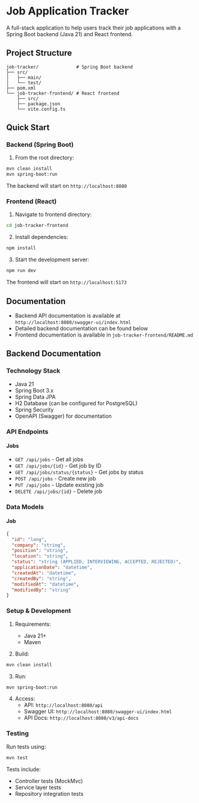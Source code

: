 # Job Application Tracker

A full-stack application to help users track their job applications with a Spring Boot backend (Java 21) and React frontend.

## Project Structure

```
job-tracker/              # Spring Boot backend
├── src/
│   ├── main/
│   └── test/
├── pom.xml
└── job-tracker-frontend/ # React frontend
    ├── src/
    ├── package.json
    └── vite.config.ts
```

## Quick Start

### Backend (Spring Boot)
1. From the root directory:
```bash
mvn clean install
mvn spring-boot:run
```
The backend will start on `http://localhost:8080`

### Frontend (React)
1. Navigate to frontend directory:
```bash
cd job-tracker-frontend
```

2. Install dependencies:
```bash
npm install
```

3. Start the development server:
```bash
npm run dev
```
The frontend will start on `http://localhost:5173`

## Documentation
- Backend API documentation is available at `http://localhost:8080/swagger-ui/index.html`
- Detailed backend documentation can be found below
- Frontend documentation is available in `job-tracker-frontend/README.md`

## Backend Documentation

### Technology Stack

- Java 21
- Spring Boot 3.x
- Spring Data JPA
- H2 Database (can be configured for PostgreSQL)
- Spring Security
- OpenAPI (Swagger) for documentation

### API Endpoints

#### Jobs

- `GET /api/jobs` - Get all jobs
- `GET /api/jobs/{id}` - Get job by ID
- `GET /api/jobs/status/{status}` - Get jobs by status
- `POST /api/jobs` - Create new job
- `PUT /api/jobs` - Update existing job
- `DELETE /api/jobs/{id}` - Delete job

### Data Models

#### Job
```json
{
  "id": "long",
  "company": "string",
  "position": "string",
  "location": "string",
  "status": "string (APPLIED, INTERVIEWING, ACCEPTED, REJECTED)",
  "applicationDate": "datetime",
  "createdAt": "datetime",
  "createdBy": "string",
  "modifiedAt": "datetime",
  "modifiedBy": "string"
}
```

### Setup & Development

1. Requirements:
   - Java 21+
   - Maven

2. Build:
```bash
mvn clean install
```

3. Run:
```bash
mvn spring-boot:run
```

4. Access:
   - API: `http://localhost:8080/api`
   - Swagger UI: `http://localhost:8080/swagger-ui/index.html`
   - API Docs: `http://localhost:8080/v3/api-docs`

### Testing

Run tests using:
```bash
mvn test
```

Tests include:
- Controller tests (MockMvc)
- Service layer tests
- Repository integration tests 